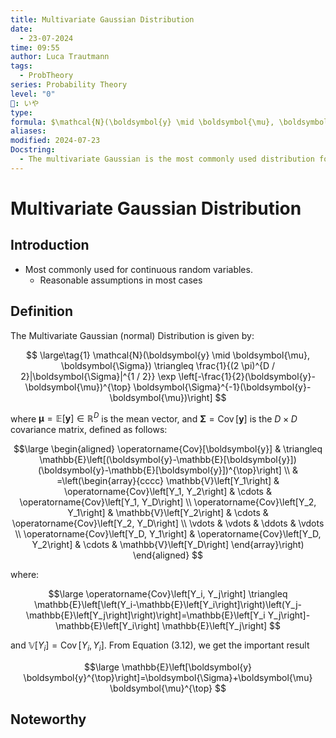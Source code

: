 ```yaml
---
title: Multivariate Gaussian Distribution
date:
  - 23-07-2024
time: 09:55
author: Luca Trautmann
tags:
  - ProbTheory
series: Probability Theory
level: "0"
🍙: いや
type: 
formula: $\mathcal{N}(\boldsymbol{y} \mid \boldsymbol{\mu}, \boldsymbol{\Sigma}) \triangleq \frac{1}{(2 \pi)^{D / 2}|\boldsymbol{\Sigma}|^{1 / 2}} \exp \left[-\frac{1}{2}(\boldsymbol{y}-\boldsymbol{\mu})^{\top} \boldsymbol{\Sigma}^{-1}(\boldsymbol{y}-\boldsymbol{\mu})\right]$
aliases: 
modified: 2024-07-23
Docstring:
  - The multivariate Gaussian is the most commonly used distribution for continuous random variables.
---
```

# Multivariate Gaussian Distribution
## Introduction
- Most commonly used for continuous random variables.
	- Reasonable assumptions in most cases

## Definition
The Multivariate Gaussian (normal) Distribution is given by: 

$$ \large\tag{1}
\mathcal{N}(\boldsymbol{y} \mid \boldsymbol{\mu}, \boldsymbol{\Sigma}) \triangleq \frac{1}{(2 \pi)^{D / 2}|\boldsymbol{\Sigma}|^{1 / 2}} \exp \left[-\frac{1}{2}(\boldsymbol{y}-\boldsymbol{\mu})^{\top} \boldsymbol{\Sigma}^{-1}(\boldsymbol{y}-\boldsymbol{\mu})\right]
$$


where $\boldsymbol{\mu}=\mathbb{E}[\boldsymbol{y}] \in \mathbb{R}^D$ is the mean vector, and $\boldsymbol{\Sigma}=\operatorname{Cov}[\boldsymbol{y}]$ is the $D \times D$ covariance matrix, defined as follows:

$$\large
\begin{aligned}
\operatorname{Cov}[\boldsymbol{y}] & \triangleq \mathbb{E}\left[(\boldsymbol{y}-\mathbb{E}[\boldsymbol{y}])(\boldsymbol{y}-\mathbb{E}[\boldsymbol{y}])^{\top}\right] \\
& =\left(\begin{array}{cccc}
\mathbb{V}\left[Y_1\right] & \operatorname{Cov}\left[Y_1, Y_2\right] & \cdots & \operatorname{Cov}\left[Y_1, Y_D\right] \\
\operatorname{Cov}\left[Y_2, Y_1\right] & \mathbb{V}\left[Y_2\right] & \cdots & \operatorname{Cov}\left[Y_2, Y_D\right] \\
\vdots & \vdots & \ddots & \vdots \\
\operatorname{Cov}\left[Y_D, Y_1\right] & \operatorname{Cov}\left[Y_D, Y_2\right] & \cdots & \mathbb{V}\left[Y_D\right]
\end{array}\right)
\end{aligned}
$$

where:

$$\large
\operatorname{Cov}\left[Y_i, Y_j\right] \triangleq \mathbb{E}\left[\left(Y_i-\mathbb{E}\left[Y_i\right]\right)\left(Y_j-\mathbb{E}\left[Y_j\right]\right)\right]=\mathbb{E}\left[Y_i Y_j\right]-\mathbb{E}\left[Y_i\right] \mathbb{E}\left[Y_j\right]
$$

and $\mathbb{V}\left[Y_i\right]=\operatorname{Cov}\left[Y_i, Y_i\right]$. From Equation (3.12), we get the important result

$$\large
\mathbb{E}\left[\boldsymbol{y} \boldsymbol{y}^{\top}\right]=\boldsymbol{\Sigma}+\boldsymbol{\mu} \boldsymbol{\mu}^{\top}
$$
## Noteworthy

